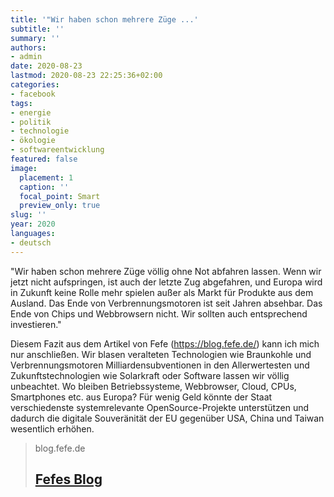 ```yaml
---
title: '"Wir haben schon mehrere Züge ...'
subtitle: ''
summary: ''
authors:
- admin
date: 2020-08-23
lastmod: 2020-08-23 22:25:36+02:00
categories:
- facebook
tags:
- energie
- politik
- technologie
- ökologie
- softwareentwicklung
featured: false
image:
  placement: 1
  caption: ''
  focal_point: Smart
  preview_only: true
slug: ''
year: 2020
languages:
- deutsch
---
```


"Wir haben schon mehrere Züge völlig ohne Not abfahren lassen. Wenn wir jetzt nicht aufspringen, ist auch der letzte Zug abgefahren, und Europa wird in Zukunft keine Rolle mehr spielen außer als Markt für Produkte aus dem Ausland. Das Ende von Verbrennungsmotoren ist seit Jahren absehbar. Das Ende von Chips und Webbrowsern nicht. Wir sollten auch entsprechend investieren."

Diesem Fazit aus dem Artikel von Fefe (https://blog.fefe.de/)  kann ich mich nur anschließen. Wir blasen veralteten Technologien wie Braunkohle und Verbrennungsmotoren Milliardensubventionen in den Allerwertesten und Zukunftstechnologien wie Solarkraft oder Software lassen wir völlig unbeachtet. Wo bleiben Betriebssysteme, Webbrowser, Cloud, CPUs, Smartphones etc. aus Europa? Für wenig Geld könnte der Staat verschiedenste systemrelevante OpenSource-Projekte unterstützen und dadurch die digitale Souveränität der EU gegenüber USA, China und Taiwan wesentlich erhöhen.
> blog.fefe.de
> ## [Fefes Blog](https://blog.fefe.de/)
>